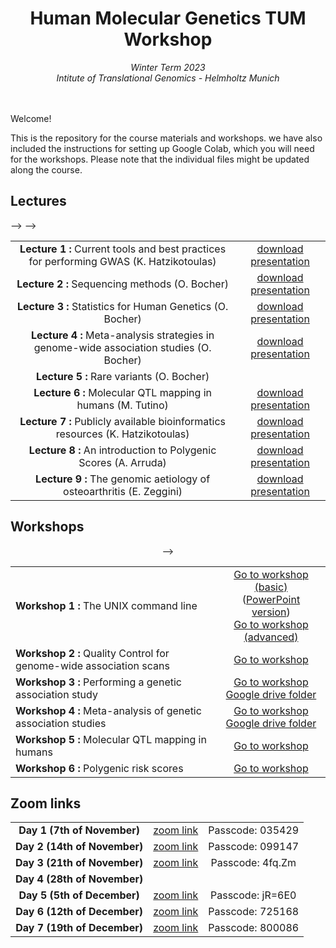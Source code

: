<div align="center">
<h1>Human Molecular Genetics TUM Workshop</h1>
<i>Winter Term 2023 <br> Intitute of Translational Genomics - Helmholtz Munich </i>
</div>
<br>
<br>


Welcome! 

This is the repository for the course materials and workshops. we have also included the instructions for setting up Google Colab, which you will need for the workshops. Please note that the individual files might be updated along the course.

## Lectures
<table>
<tr>
<td align="center"><strong>Lecture 1 : </strong> Current tools and best practices for performing GWAS (K. Hatzikotoulas)</td>
<td align="center"><a href="https://github.com/hmgu-itg/HumanMolecularGenetics_TUM/blob/main/Lectures/Lecture1_QC.pdf">download presentation</a> </td>
</tr>
<tr>
<td align="center"><strong>Lecture 2 : </strong> Sequencing methods (O. Bocher)</td>
<td align="center"><a href="https://github.com/hmgu-itg/HumanMolecularGenetics_TUM/blob/main/Lectures/Lecture2_Sequencing_methods.pdf">download presentation</a> </td>-->
</tr>
<tr>
<td align="center"><strong>Lecture 3 : </strong> Statistics for Human Genetics (O. Bocher)</td>
<td align="center"><a href="https://github.com/hmgu-itg/HumanMolecularGenetics_TUM/blob/main/Lectures/Lecture3_Statistics.pdf">download presentation</a> </td>
</tr>
<tr>
<td align="center"><strong>Lecture 4 : </strong> Meta-analysis strategies in genome-wide association studies (O. Bocher)</td>
<td align="center"><a href="https://github.com/hmgu-itg/HumanMolecularGenetics_TUM/blob/main/Lectures/Lecture4_MetaAnalysis.pdf">download presentation</a> </td>
</tr>
<tr>
<td align="center"><strong>Lecture 5 : </strong> Rare variants (O. Bocher)</td>
<!--<td align="center"><a href="https://github.com/hmgu-itg/HumanMolecularGenetics_TUM/blob/main/Lectures/Lecture5_RareVariants.pdf">download presentation</a> </td>-->
</tr>
<tr>
<td align="center"><strong>Lecture 6 : </strong> Molecular QTL mapping in humans (M. Tutino)</td>
<td align="center"><a href="https://github.com/hmgu-itg/HumanMolecularGenetics_TUM/blob/main/Lectures/Lecture6_molecularQTL.pdf">download presentation</a> </td>-->
</tr>
<tr>
<td align="center"><strong>Lecture 7 : </strong> Publicly available bioinformatics resources (K. Hatzikotoulas)</td>
<td align="center"><a href="https://github.com/hmgu-itg/HumanMolecularGenetics_TUM/blob/main/Lectures/Lecture7_PublicResources.pdf">download presentation</a> </td>
</tr>
<tr>
<td align="center"><strong>Lecture 8 : </strong> An introduction to Polygenic Scores (A. Arruda)</td>
<td align="center"><a href="https://github.com/hmgu-itg/HumanMolecularGenetics_TUM/blob/main/Lectures/Lecture8_PGS.pdf">download presentation</a> </td>
</tr>
<tr>
<td align="center"><strong>Lecture 9 : </strong> The genomic aetiology of osteoarthritis (E. Zeggini)</td>
<td align="center"><a href="https://github.com/hmgu-itg/HumanMolecularGenetics_TUM/blob/main/Lectures/Lecture9_OA.pdf">download presentation</a> </td>
</tr>
</table>

## Workshops
<center>
<table align="center">
<tr>
<td><strong>Workshop 1 : </strong> The UNIX command line</td>
<td align="center"><a href="http://nbviewer.jupyter.org/github/hmgu-itg/HumanMolecularGenetics_TUM/blob/main/1a_Workshop_Basic_UNIX/1a_Workshop_Basic_UNIX.ipynb?flush_cache=true">Go to workshop (basic)</a> <br>
(<a href="https://github.com/wtsi-team144/VolosSummerSchool/raw/master/VSS_2023/1a_Workshop_Basic_UNIX/Workshop1_BasicUnix.pptx">PowerPoint version</a>) <br>
<a href="http://nbviewer.jupyter.org/github/hmgu-itg/HumanMolecularGenetics_TUM/blob/main/1b_Workshop_Advanced_UNIX/1b_Workshop_Advanced_UNIX.ipynb?flush_cache=true">Go to workshop (advanced)</a> 
</td>
</tr>
<tr>
<td><strong>Workshop 2 : </strong> Quality Control for genome-wide association scans</td>
<td align="center"><a href="http://nbviewer.jupyter.org/github/hmgu-itg/HumanMolecularGenetics_TUM/blob/main/2_Workshop_Quality_Control/2_Workshop_Quality_Control.ipynb?flush_cache=true">Go to workshop </a> <br>
</td>
</tr>
<tr>
<td><strong>Workshop 3 : </strong> Performing a genetic association study</td>
<td align="center"><a href="https://colab.research.google.com/github/hmgu-itg/HumanMolecularGenetics_TUM/blob/main/3_Workshop_Genetic_Association/3_Workshop_Genetic_Association.ipynb">Go to workshop</a> <br>
<a href="https://drive.google.com/drive/folders/1eJ4481Jz62V9c0tnbNkbXKE6GW4RX4Ll?usp=sharing">Google drive folder </a>
</td>
</tr>
<tr>
<td><strong>Workshop 4 : </strong> Meta-analysis of genetic association studies</td>
<td align="center"><a href="https://colab.research.google.com/github/hmgu-itg/HumanMolecularGenetics_TUM/blob/main/4_Workshop_Meta_Analysis/4_Workshop_Meta_analysis.ipynb">Go to workshop</a>  <br>
<a href="https://drive.google.com/drive/folders/1eJ4481Jz62V9c0tnbNkbXKE6GW4RX4Ll?usp=sharing">Google drive folder </a>
</td>
</tr>
<tr>
<td><strong>Workshop 5 : </strong> Molecular QTL mapping in humans </td>
<td align="center"><a href="https://colab.research.google.com/github/hmgu-itg/HumanMolecularGenetics_TUM/blob/main/5_Workshop_molQTL/5_Workshop_molQTL.ipynb">Go to workshop</a> </td>-->
</tr>
<tr>
<td><strong>Workshop 6 : </strong> Polygenic risk scores </td>
<td align="center"><a href="https://colab.research.google.com/github/hmgu-itg/HumanMolecularGenetics_TUM/blob/main/6_Workshop_Polygenic_Scores/6_Workshop_PGS.ipynb">Go to workshop</a> </td>
</tr>
</table>
</center>

## Zoom links
<table>
<tr>
<td align="center"><strong>Day 1 (7th of November)</td>
<td align="center"><a href="https://tum-conf.zoom-x.de/j/62986073612?pwd=aGRySGh2bFQ3bldPcUVmdTN4aitrdz09">zoom link </a> </td>
<td align="center">Passcode: 035429</td>
</tr>
<tr>
<td align="center"><strong>Day 2 (14th of November)</td>
<td align="center"><a href="https://tum-conf.zoom-x.de/j/62989508433?pwd=WC9LVmFjT0Y2NjBuZzR3NlJ5ZzRzQT09">zoom link </a> </td>
<td align="center">Passcode: 099147</td>
</tr>
<tr>
<td align="center"><strong>Day 3 (21th of November)</td>
<td align="center"><a href="https://zoom.us/j/93906676143?pwd=YkplVTNwNnNKK3M0REt6cEYwOFpmZz09">zoom link </a> </td>
<td align="center">Passcode: 4fq.Zm</td>
</tr>
<tr>
<td align="center"><strong>Day 4 (28th of November)</td>
<!--<td align="center"><a href="https://tum-conf.zoom-x.de/j/62986073612?pwd=aGRySGh2bFQ3bldPcUVmdTN4aitrdz09">zoom link </a> </td>
<td align="center">Passcode: 035429</td>-->
</tr>
<tr>
<td align="center"><strong>Day 5 (5th of December)</td>
<td align="center"><a href="https://zoom.us/j/97343345277?pwd=SXVoY3hOcXA1VlRUK3BCZmgxaHJuUT09">zoom link </a> </td>
<td align="center">Passcode: jR=6E0</td>
</tr>
<tr>
<td align="center"><strong>Day 6 (12th of December)</td>
<td align="center"><a href="https://tum-conf.zoom-x.de/j/61547045481?pwd=RTQrT0tnMVpnN2k2dVcxeDRXSi9Ndz09">zoom link </a> </td>
<td align="center">Passcode: 725168</td>
</tr>
<tr>
<td align="center"><strong>Day 7 (19th of December)</td>
<td align="center"><a href="https://tum-conf.zoom-x.de/j/69250466642?pwd=eno1dnJUWkNNSGI1Z0FHcFhlTHZkdz09">zoom link </a> </td>
<td align="center">Passcode: 800086</td>
</tr>
</table>


